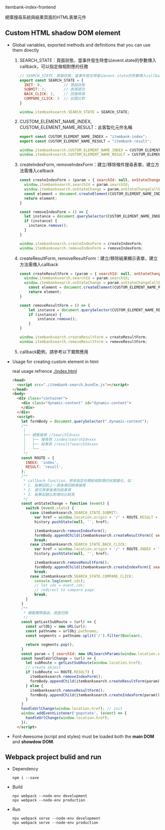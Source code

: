 itembank-index-frontend

總庫搜尋系統與結果頁面的HTML表單元件

## Custom HTML shadow DOM element

* Global variables, exported methods and definitions that you can use them directly
  1. SEARCH_STATE：頁面狀態，當事件發生時會以event.state的參數傳入callback，可以指定做相對應的任務
      ```javascript
      // SEARCH_STATE：頁面狀態，當事件發生時會以event.state的參數傳入callback，可以指定做相對應的任務
      export const SEARCH_STATE = {
        INIT: 0,          // 預設狀態
        SUBMIT: 1,        // 表單提交
        BACK_CLICK: 2,    // 回搜尋頁
        COMPARE_CLICK: 3  // 試題比對
      }

      window.itembanksearch.SEARCH_STATE = SEARCH_STATE;
      ```
  2. CUSTOM_ELEMENT_NAME_INDEX, CUSTOM_ELEMENT_NAME_RESULT：此客製化元件名稱
      ```javascript
      export const CUSTOM_ELEMENT_NAME_INDEX = "itembank-index";
      export const CUSTOM_ELEMENT_NAME_RESULT = "itembank-result";

      window.itembanksearch.CUSTOM_ELEMENT_NAME_INDEX = CUSTOM_ELEMENT_NAME_INDEX;
      window.itembanksearch.CUSTOM_ELEMENT_NAME_RESULT = CUSTOM_ELEMENT_NAME_RESULT;
      ```
  3. createIndexForm, removeIndexForm：建立/移除條件搜尋表單，建立方法需傳入callback
      ```javascript
      const createIndexForm = (param = { searchId: null, onStateChangeCallback: null }) => {
        window.itembanksearch.searchId = param.searchId;
        window.itembanksearch.onStateChange = param.onStateChangeCallback;
        const element = document.createElement(CUSTOM_ELEMENT_NAME_INDEX);
        return element;
      }

      const removeIndexForm = () => {
        let instance = document.querySelector(CUSTOM_ELEMENT_NAME_INDEX);
        if (instance) {
          instance.remove();
        }
      }

      window.itembanksearch.createIndexForm = createIndexForm;
      window.itembanksearch.removeIndexForm = removeIndexForm;
      ```
  4. createResultForm, removeResultForm：建立/移除結果顯示表單，建立方法需傳入callback
      ```javascript
      const createResultForm = (param = { searchId: null, onStateChangeCallback: null }) => {
        window.itembanksearch.searchId = param.searchId;
        window.itembanksearch.onStateChange = param.onStateChangeCallback;
          const element = document.createElement(CUSTOM_ELEMENT_NAME_RESULT);
          return element;
      }

      const removeResultForm = () => {
          let instance = document.querySelector(CUSTOM_ELEMENT_NAME_RESULT);
          if (instance) {
              instance.remove();
          }
      }

      window.itembanksearch.createResultForm = createResultForm;
      window.itembanksearch.removeResultForm = removeResultForm;
      ```
  5. callback範例，請參考以下實際應用

* Usage for creating custom element in html

  real usage refrence [./index.html](./src/pages/index.html#L16)
    ```html
    <head>
      <script src="./itembank-search.bundle.js"></script>
    </head>
    <body>
      <div class="container">
        <div class="dynamic-content" id="dynamic-content">
        </div>
      </div>
      <script>
        let formBody = document.querySelector(".dynamic-content");
        /**
         │
         ├── 總庫搜尋 /?searchId=xxx
         │   ├── 搜尋頁 /index?searchId=xxx
         │   ├── 結果頁 /result?searchId=xxx
         │   └── ...
         */
        const ROUTE = {
          INDEX: 'index',
          RESULT: 'result',
        };
        /**
         * callback function，用來指定任務給相對應的狀態變化，如：
         * 1. 點擊回到上一頁後導回總庫搜尋
         * 2. 提交表單後導向結果頁
         * 3. 點擊試題比對導向比較頁
         */
        const onStateChange = function (event) {
          switch (event.state) {
            case itembanksearch.SEARCH_STATE.SUBMIT:
              var href = window.location.origin + '/' + ROUTE.RESULT + '?searchId=' + event.searchId;
              history.pushState(null, '', href);

              itembanksearch.removeIndexForm();
              formBody.appendChild(itembanksearch.createResultForm({ searchId: event.searchId, onStateChangeCallback: onStateChange }));
              break;
            case itembanksearch.SEARCH_STATE.BACK_CLICK:
              var href = window.location.origin + '/' + ROUTE.INDEX + '?searchId=' + event.searchId;
              history.pushState(null, '', href);

              itembanksearch.removeResultForm();
              formBody.appendChild(itembanksearch.createIndexForm({ searchId: event.searchId, onStateChangeCallback: onStateChange }));
              break;
            case itembanksearch.SEARCH_STATE.COMPARE_CLICK:
              console.log(event.ids);
              // let ids = event.ids;
              // redirect to compare page
              break;
          }
        }
        /**
         * 模擬實際路由，頁面切換
         */
        const getLastSubRoute = (url) => {
          const urlObj = new URL(url);
          const pathname = urlObj.pathname;
          const segments = pathname.split('/').filter(Boolean);

          return segments.pop();
        }
        const param = { searchId: new URLSearchParams(window.location.search).get("searchId"), onStateChangeCallback: onStateChange };
        const handleUrlChange = (url) => {
          let subRoute = getLastSubRoute(window.location.href);
          // create object
          if (subRoute == ROUTE.RESULT) {
            itembanksearch.removeIndexForm();
            formBody.appendChild(itembanksearch.createResultForm(param));
          } else {
            itembanksearch.removeResultForm();
            formBody.appendChild(itembanksearch.createIndexForm(param));
          }
        }
        handleUrlChange(window.location.href); // init
        window.addEventListener('popstate', (event) => {
          handleUrlChange(window.location.href);
        });
      </script>
    ```
* Font-Awesome (script and styles) must be loaded both the **main DOM** and **showdow DOM**.


## Webpack project bulid and run

* Dependency
  ```
  npm i --save
  ```

* Build
  ```
  npx webpack --node-env development
  npx webpack --node-env production
  ```

* Run
  ```
  npx webpack serve --node-env development
  npx webpack serve --node-env production
  ```